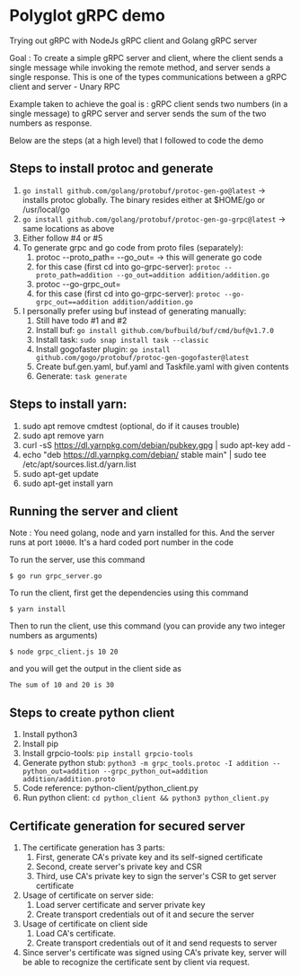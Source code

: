 # Polyglot gRPC demo

Trying out gRPC with NodeJs gRPC client and Golang gRPC server

Goal : To create a simple gRPC server and client, where the client sends a single message while invoking the remote method, and server sends a single response. This is one of the types communications between a gRPC client and server - Unary RPC

Example taken to achieve the goal is : gRPC client sends two numbers (in a single message) to gRPC server and server sends the sum of the two numbers as response.

Below are the steps (at a high level) that I followed to code the demo

## Steps to install protoc and generate 
1. `go install github.com/golang/protobuf/protoc-gen-go@latest` -> installs protoc globally. The binary resides either at $HOME/go or /usr/local/go
2. `go install github.com/golang/protobuf/protoc-gen-go-grpc@latest` -> same locations as above
3. Either follow #4 or #5
4. To generate grpc and go code from proto files (separately):
   1. protoc --proto_path=<directory to look for proto file> --go_out=<output dir> <filepath> -> this will generate go code
   2. for this case (first cd into go-grpc-server): `protoc --proto_path=addition --go_out=addition addition/addition.go`
   3. protoc --go-grpc_out=<output dir> <filepath>
   4. for this case (first cd into go-grpc-server): `protoc --go-grpc_out==addition addition/addition.go`
5. I personally prefer using buf instead of generating manually:
   1. Still have todo #1 and #2
   2. Install buf: `go install github.com/bufbuild/buf/cmd/buf@v1.7.0`
   3. Install task: `sudo snap install task --classic`
   4. Install gogofaster plugin: `go install github.com/gogo/protobuf/protoc-gen-gogofaster@latest`
   5. Create buf.gen.yaml, buf.yaml and Taskfile.yaml with given contents
   6. Generate: `task generate`

## Steps to install yarn:
1. sudo apt remove cmdtest (optional, do if it causes trouble)
2. sudo apt remove yarn
3. curl -sS https://dl.yarnpkg.com/debian/pubkey.gpg | sudo apt-key add -
4. echo "deb https://dl.yarnpkg.com/debian/ stable main" | sudo tee /etc/apt/sources.list.d/yarn.list
5. sudo apt-get update
6. sudo apt-get install yarn

## Running the server and client

Note : You need golang, node and yarn installed for this. And the server runs at port `10000`. It's a hard coded port number in the code

To run the server, use this command

`$ go run grpc_server.go`

To run the client, first get the dependencies using this command

`$ yarn install`

Then to run the client, use this command (you can provide any two integer numbers as arguments)

`$ node grpc_client.js 10 20`

and you will get the output in the client side as

`The sum of 10 and 20 is 30`

## Steps to create python client
1. Install python3
2. Install pip
3. Install grpcio-tools: `pip install grpcio-tools`
4. Generate python stub: `python3 -m grpc_tools.protoc -I addition --python_out=addition --grpc_python_out=addition addition/addition.proto`
5. Code reference: python-client/python_client.py
6. Run python client: `cd python_client && python3 python_client.py`

## Certificate generation for secured server
1. The certificate generation has 3 parts:
   1. First, generate CA's private key and its self-signed certificate
   2. Second, create server's private key and CSR
   3. Third, use CA's private key to sign the server's CSR to get server certificate
2. Usage of certificate on server side:
   1. Load server certificate and server private key
   2. Create transport credentials out of it and secure the server
3. Usage of certificate on client side
   1. Load CA's certificate.
   2. Create transport credentials out of it and send requests to server
4. Since server's certificate was signed using CA's private key, server will be able to recognize the certificate sent by client via request.